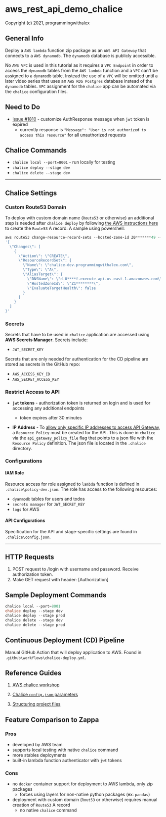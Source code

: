 # aws_rest_api_demo_chalice

Copyright (c) 2021, programmingwithalex

## General Info

Deploy a `AWS lambda` function zip package as an `AWS API Gateway` that connects to a `AWS dynamodb`. The `dynamodb` database is publicly accessible.

No `AWS VPC` is used in this tutorial as it requires a `VPC Endpoint` in order to access the `dynamodb` tables from the `AWS lambda` function and a `VPC` can't be assigned to a `dynamodb` table. Instead the use of a `VPC` will be omitted until a later video series that uses an `AWS RDS Postgres` database instead of the `dynamodb` tables. `VPC` assignment for the `chalice` app can be automated via the `chalice` configuration files.

## Need to Do

* [Issue #1810](https://github.com/aws/chalice/issues/1810) - customize AuthResponse message when `jwt` token is expired
  * currently response is `"Message": "User is not authorized to access this resource"` for all unauthorized requests

## Chalice Commands

* `chalice local --port=8001` - run locally for testing
* `chalice deploy --stage dev`
* `chalice delete --stage dev`

---

## Chalice Settings

### Custom Route53 Domain

To deploy with custom domain name (`Route53` or otherwise) an additional step is needed after `chalice deploy` by following [the AWS instructions here](https://aws.amazon.com/blogs/developer/configuring-custom-domain-names-with-aws-chalice/) to create the `Route53` A record. A sample using powershell:

```powershell
aws route53 change-resource-record-sets --hosted-zone-id Z0*******49 --change-batch `
'{
  \"Changes\": [
    {
      \"Action\": \"CREATE\",
      \"ResourceRecordSet\": {
        \"Name\": \"chalice-dev.programmingwithalex.com\",
        \"Type\": \"A\",
        \"AliasTarget\": {
          \"DNSName\": \"d-0****f.execute-api.us-east-1.amazonaws.com\",
          \"HostedZoneId\": \"Z1********\",
          \"EvaluateTargetHealth\": false
        }
      }
    }
  ]
}'
```

### Secrets

Secrets that have to be used in `chalice` application are accessed using **AWS Secrets Manager**. Secrets include:

* `JWT_SECRET_KEY`

Secrets that are only needed for authentication for the CD pipeline are stored as secrets in the GitHub repo:

* `AWS_ACCESS_KEY_ID`
* `AWS_SECRET_ACCESS_KEY`

### Restrict Access to API

* **`jwt` tokens** - authorization token is returned on login and is used for accessing any additional endpoints
  * token expires after 30 minutes

* **IP Address** - To [allow only specific IP addresses to access API Gateway](https://aws.amazon.com/premiumsupport/knowledge-center/api-gateway-resource-policy-access/), a `Resource Policy` must be created for the API. This is done in `chalice` via the `api_gateway_policy_file` flag that points to a json file with the `Resource Policy` definition. The json file is located in the `.chalice` directory.

### Configurations

#### IAM Role

Resource access for role assigned to `lambda` function is defined in `.chalice\policy-dev.json`. The role has access to the following resources:

* `dyanmodb` tables for users and todos
* `secrets manager` for `JWT_SECRET_KEY`
* `logs` for AWS

#### API Configurations

Specification for the API and stage-specific settings are found in `.chalice\config.json`.

---

## HTTP Requests

1. POST request to /login with username and password. Receive authorization token.
2. Make GET request with header: [Authorization]

## Sample Deployment Commands

```powershell
chalice local --port=8001
chalice deploy --stage dev
chalice deploy --stage prod
chalice delete --stage dev
chalice delete --stage prod
```

## Continuous Deployment (CD) Pipeline

Manual GitHub Action that will deploy application to AWS. Found in `.github\workflows\chalice-deploy.yml`.

## Reference Guides

1. [AWS chalice workshop](https://github.com/aws-samples/chalice-workshop)

2. [Chalice `config.json` parameters](https://aws.github.io/chalice/topics/configfile)

3. [Structuring project files](https://aws.github.io/chalice/topics/packaging.html)

## Feature Comparison to Zappa

### Pros

* developed by AWS team
* supports local testing with native `chalice` command
* more stables deployments
* built-in lambda function authenticator with `jwt` tokens

### Cons

* no `docker` container support for deployment to AWS lambda, only zip packages
  * forces using layers for non-native python packages (ex: `pandas`)
* deployment with custom domain (`Rout53` or otherwise) requires manual creation of `Route53` A record
  * no native `chalice` command
